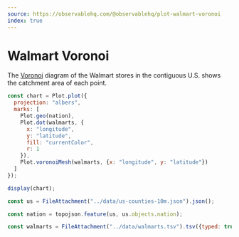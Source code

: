```yaml
---
source: https://observablehq.com/@observablehq/plot-walmart-voronoi
index: true
---
```


# Walmart Voronoi

The [Voronoi](https://observablehq.com/plot/marks/delaunay) diagram of the Walmart stores in the contiguous U.S. shows the catchment area of each point.

```js echo
const chart = Plot.plot({
  projection: "albers",
  marks: [
    Plot.geo(nation),
    Plot.dot(walmarts, {
      x: "longitude",
      y: "latitude",
      fill: "currentColor",
      r: 1
    }),
    Plot.voronoiMesh(walmarts, {x: "longitude", y: "latitude"})
  ]
});

display(chart);
```

```js echo
const us = FileAttachment("../data/us-counties-10m.json").json();
```

```js echo
const nation = topojson.feature(us, us.objects.nation);
```

```js echo
const walmarts = FileAttachment("../data/walmarts.tsv").tsv({typed: true});
```
